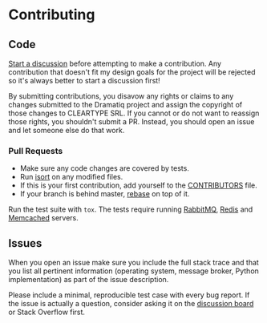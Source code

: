 # Contributing

## Code

[Start a discussion] before attempting to make a contribution.  Any
contribution that doesn't fit my design goals for the project will be
rejected so it's always better to start a discussion first!

By submitting contributions, you disavow any rights or claims to any
changes submitted to the Dramatiq project and assign the copyright of
those changes to CLEARTYPE SRL.  If you cannot or do not want to
reassign those rights, you shouldn't submit a PR.  Instead, you should
open an issue and let someone else do that work.

### Pull Requests

* Make sure any code changes are covered by tests.
* Run [isort] on any modified files.
* If this is your first contribution, add yourself to the [CONTRIBUTORS] file.
* If your branch is behind master, [rebase] on top of it.

Run the test suite with `tox`.  The tests require running [RabbitMQ],
[Redis] and [Memcached] servers.

[CONTRIBUTORS]: https://github.com/Bogdanp/dramatiq/blob/master/CONTRIBUTORS.md
[RabbitMQ]: https://www.rabbitmq.com/
[Redis]: https://redis.io
[Memcached]: https://memcached.org/
[isort]: https://github.com/timothycrosley/isort
[rebase]: https://github.com/edx/edx-platform/wiki/How-to-Rebase-a-Pull-Request


## Issues

When you open an issue make sure you include the full stack trace and
that you list all pertinent information (operating system, message
broker, Python implementation) as part of the issue description.

Please include a minimal, reproducible test case with every bug
report.  If the issue is actually a question, consider asking it on
the [discussion board] or Stack Overflow first.

[Start a discussion]: https://reddit.com/r/dramatiq
[discussion board]: https://reddit.com/r/dramatiq
